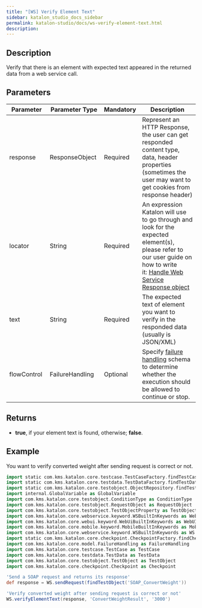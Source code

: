 ```yaml
---
title: "[WS] Verify Element Text" 
sidebar: katalon_studio_docs_sidebar
permalink: katalon-studio/docs/ws-verify-element-text.html 
description: 
---
```

Description
-----------

Verify that there is an element with expected text appeared in the returned data from a web service call.

Parameters 
-----------

<table class="wrapped confluenceTable" style="table-layout: fixed;"><thead><tr><th class="xtd-0-0 confluenceTh" style="">Parameter</th><th class="xtd-0-1 confluenceTh" style="">Parameter Type</th><th class="xtd-0-2 confluenceTh" style="">Mandatory</th><th class="xtd-0-3 confluenceTh" style="">Description</th></tr></thead><tbody style=""><tr class="xtr-1" style=""><td class="xtd-1-0 confluenceTd" style=""><span style="">response&nbsp;</span></td><td class="xtd-1-1 confluenceTd" style=""><span style="">ResponseObject&nbsp;</span></td><td class="xtd-1-2 confluenceTd" style=""><span style="">Required</span></td><td class="xtd-1-3 confluenceTd" style=""><span style="">Represent an HTTP Response, the user can get responded content type, data, header properties (sometimes the user may want to get cookies from response header)</span></td></tr><tr class="xtr-2" style=""><td class="xtd-2-0 confluenceTd" style=""><span style="">locator&nbsp;</span></td><td class="xtd-2-1 confluenceTd" style=""><span style="">String&nbsp;</span></td><td class="xtd-2-2 confluenceTd" style=""><span style="">Required</span></td><td class="xtd-2-3 confluenceTd" style=""><span style="">An expression Katalon will use to go through and look for the expected element(s), please refer to our user guide on how to write it:&nbsp;</span><a class="unresolved" href="#" style="">Handle Web Service Response object</a></td></tr><tr class="xtr-3" style=""><td class="xtd-3-0 confluenceTd" style=""><span style="">text&nbsp;</span></td><td class="xtd-3-1 confluenceTd" style=""><span style="">String&nbsp;</span></td><td class="xtd-3-2 confluenceTd" style=""><span style="">Required</span></td><td class="xtd-3-3 confluenceTd" style=""><span style="">The expected text of element you want to verify in the responded data (usually is JSON/XML)</span></td></tr><tr class="xtr-4" style=""><td class="xtd-4-0 confluenceTd" style=""><span style="">flowControl&nbsp;</span></td><td class="xtd-4-1 confluenceTd" style=""><span style="">FailureHandling&nbsp;</span></td><td class="xtd-4-2 confluenceTd" style=""><span style="">Optional</span></td><td class="xtd-4-3 confluenceTd" style=""><span style="">Spec</span><span style="">ify </span><a href="https://docs.katalon.com/x/qAAM" rel="nofollow" style="">failure handling</a><span style=""> schema to determine whether the execution should be allowed to continue or stop.</span></td></tr></tbody></table>

Returns
-------

*   **true**, if your element text is found, otherwise; **false**.

Example
-------

You want to verify converted weight after sending request is correct or not.

```groovy
import static com.kms.katalon.core.testcase.TestCaseFactory.findTestCase
import static com.kms.katalon.core.testdata.TestDataFactory.findTestData
import static com.kms.katalon.core.testobject.ObjectRepository.findTestObject
import internal.GlobalVariable as GlobalVariable
import com.kms.katalon.core.testobject.ConditionType as ConditionType
import com.kms.katalon.core.testobject.RequestObject as RequestObject
import com.kms.katalon.core.testobject.TestObjectProperty as TestObjectProperty
import com.kms.katalon.core.webservice.keyword.WSBuiltInKeywords as WebAPI
import com.kms.katalon.core.webui.keyword.WebUiBuiltInKeywords as WebUI
import com.kms.katalon.core.mobile.keyword.MobileBuiltInKeywords as Mobile
import com.kms.katalon.core.webservice.keyword.WSBuiltInKeywords as WS
import static com.kms.katalon.core.checkpoint.CheckpointFactory.findCheckpoint
import com.kms.katalon.core.model.FailureHandling as FailureHandling
import com.kms.katalon.core.testcase.TestCase as TestCase
import com.kms.katalon.core.testdata.TestData as TestData
import com.kms.katalon.core.testobject.TestObject as TestObject
import com.kms.katalon.core.checkpoint.Checkpoint as Checkpoint

'Send a SOAP request and returns its response'
def response = WS.sendRequest(findTestObject('SOAP_ConvertWeight'))

'Verify converted weight after sending request is correct or not'
WS.verifyElementText(response, 'ConvertWeightResult', '3000')
```